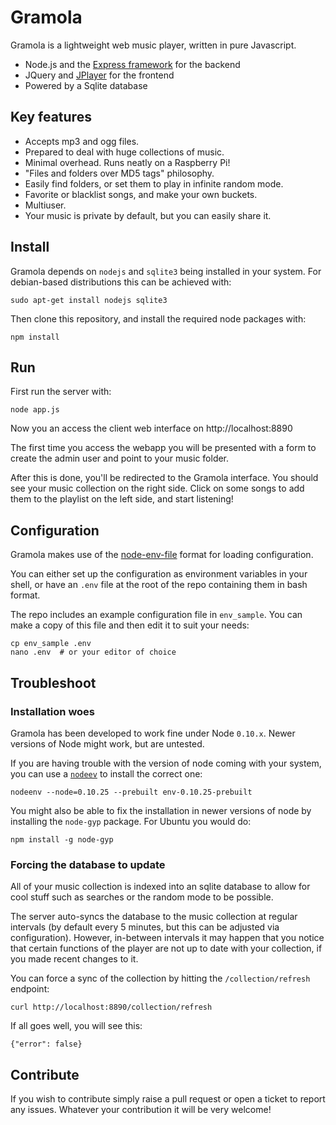 # Gramola

Gramola is a lightweight web music player, written in pure Javascript.

- Node.js and the [Express framework](http://expressjs.com/) for the backend
- JQuery and [JPlayer](http://jplayer.org/) for the frontend
- Powered by a Sqlite database

## Key features

- Accepts mp3 and ogg files.
- Prepared to deal with huge collections of music.
- Minimal overhead. Runs neatly on a Raspberry Pi!
- "Files and folders over MD5 tags" philosophy.
- Easily find folders, or set them to play in infinite random mode.
- Favorite or blacklist songs, and make your own buckets.
- Multiuser.
- Your music is private by default, but you can easily share it.

## Install

Gramola depends on `nodejs` and `sqlite3` being installed
in your system. For debian-based distributions this can be achieved with:

    sudo apt-get install nodejs sqlite3

Then clone this repository, and install the required node packages with:

    npm install

## Run

First run the server with:

    node app.js

Now you an access the client web interface on http://localhost:8890

The first time you access the webapp you will be presented with a form
to create the admin user and point to your music folder.

After this is done, you'll be redirected to the Gramola interface.
You should see your music collection on the right side. Click on some songs
to add them to the playlist on the left side, and start listening!

## Configuration

Gramola makes use of the [node-env-file](https://github.com/grimen/node-env-file)
format for loading configuration.

You can either set up the configuration as environment variables in your shell,
or have an `.env` file at the root of the repo containing them in bash format.

The repo includes an example configuration file in `env_sample`. You can
make a copy of this file and then edit it to suit your needs:

    cp env_sample .env
    nano .env  # or your editor of choice

## Troubleshoot

### Installation woes

Gramola has been developed to work fine under Node `0.10.x`. Newer versions
of Node might work, but are untested.

If you are having trouble with the version of node coming with your system,
you can use a [`nodeev`](https://github.com/ekalinin/nodeenv) to install
the correct one:

    nodeenv --node=0.10.25 --prebuilt env-0.10.25-prebuilt

You might also be able to fix the installation in newer versions of node
by installing the `node-gyp` package. For Ubuntu you would do:

    npm install -g node-gyp

### Forcing the database to update

All of your music collection is indexed into an sqlite database to allow
for cool stuff such as searches or the random mode to be possible.

The server auto-syncs the database to the music collection at regular intervals
(by default every 5 minutes, but this can be adjusted via configuration).
However, in-between intervals it may happen that you notice that certain
functions of the player are not up to date with your collection, if you made
recent changes to it.

You can force a sync of the collection by hitting the `/collection/refresh`
endpoint:

    curl http://localhost:8890/collection/refresh

If all goes well, you will see this:

    {"error": false}

## Contribute

If you wish to contribute simply raise a pull request or open a ticket
to report any issues. Whatever your contribution it will be very welcome!
